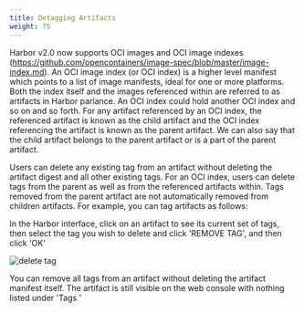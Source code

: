 ```yaml
---
title: Detagging Artifacts
weight: 75
---
```


Harbor v2.0 now supports OCI images and OCI image indexes (https://github.com/opencontainers/image-spec/blob/master/image-index.md). An OCI image index (or OCI index) is a higher level manifest which points to a list of image manifests, ideal for one or more platforms.  Both the index itself and the images referenced within are referred to as artifacts in Harbor parlance. An OCI index could hold another OCI index and so on and so forth.  For any artifact referenced by an OCI index, the referenced artifact is known as the child artifact and the OCI index referencing the artifact is known as the parent artifact.  We can also say that the child artifact belongs to the parent artifact or is a part of the parent artifact.  

Users can delete any existing tag from an artifact without deleting the artifact digest and all other existing tags. For an OCI index, users can delete tags from the parent as well as from the referenced artifacts within. Tags removed from the parent artifact are not automatically removed from children artifacts. For example, you can tag artifacts as follows:

In the Harbor interface, click on an artifact to see its current set of tags, then select the tag you wish to delete and click 'REMOVE TAG', and then click 'OK'

![delete tag](../../../img/deletetag1.png)

You can remove all tags from an artifact without deleting the artifact manifest itself.  The artifact is still visible on the web console with nothing listed under 'Tags '